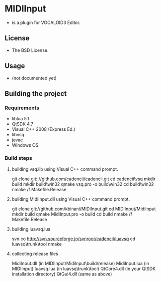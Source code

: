 # MIDIInput

- is a plugin for VOCALOID3 Editor.

## License

- The BSD License.

## Usage

- (not documented yet)

## Building the project

### Requirements
- liblua 5.1
- QtSDK 4.7
- Visual C++ 2008 (Express Ed.)
- libvsq
- javac
- Windows OS

### Build steps

1. building vsq.lib using Visual C++ command prompt.

    git clone git:://github.com/cadencii/cadencii.git
    cd cadencii\vsq
    mkdir build
    mkdir build\win32
    qmake vsq.pro -o build\win32
    cd build\win32
    nmake /f Makefile.Release

1. building MidiInput.dll using Visual C++ command prompt.

    git clone git://github.com/kbinani/MIDIInput.git
    cd MIDIInput/MidiInput
    mkdir build
    qmake MidiInput.pro -o build
    cd build
    nmake /f Makefile.Release

1. building luavsq.lua

    svn co http://svn.sourceforge.jp/svnroot/cadencii/luavsq
    cd luavsq\trunk\tool
    nmake

1. collecting release files

    MidiInput.dll (in MIDIInput\MidiInput\build\release\)
    MidiInput.lua (in MIDIInput\)
    luavsq.lua (in luavsq\trunk\tool\)
    QtCore4.dll (in your QtSDK installation directory)
    QtGui4.dll (same as above)
